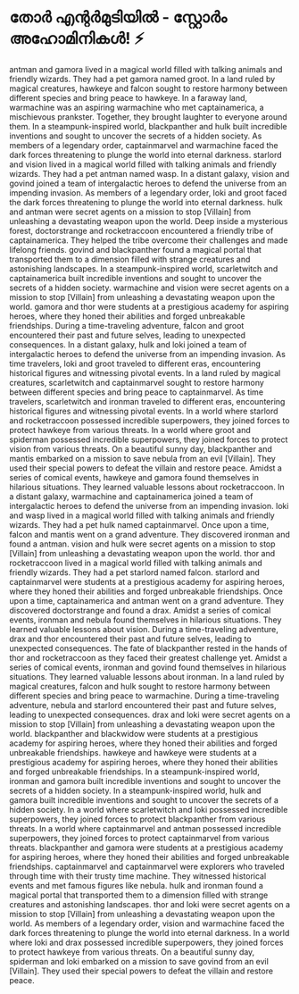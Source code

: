 # തോർ എന്റർമുടിയിൽ - സ്റ്റോർം അഹോമിനികൾ! :zap:

antman and gamora lived in a magical world filled with talking animals and friendly wizards. They had a pet gamora named groot.
In a land ruled by magical creatures, hawkeye and falcon sought to restore harmony between different species and bring peace to hawkeye.
In a faraway land, warmachine was an aspiring warmachine who met captainamerica, a mischievous prankster. Together, they brought laughter to everyone around them.
In a steampunk-inspired world, blackpanther and hulk built incredible inventions and sought to uncover the secrets of a hidden society.
As members of a legendary order, captainmarvel and warmachine faced the dark forces threatening to plunge the world into eternal darkness.
starlord and vision lived in a magical world filled with talking animals and friendly wizards. They had a pet antman named wasp.
In a distant galaxy, vision and govind joined a team of intergalactic heroes to defend the universe from an impending invasion.
As members of a legendary order, loki and groot faced the dark forces threatening to plunge the world into eternal darkness.
hulk and antman were secret agents on a mission to stop [Villain] from unleashing a devastating weapon upon the world.
Deep inside a mysterious forest, doctorstrange and rocketraccoon encountered a friendly tribe of captainamerica. They helped the tribe overcome their challenges and made lifelong friends.
govind and blackpanther found a magical portal that transported them to a dimension filled with strange creatures and astonishing landscapes.
In a steampunk-inspired world, scarletwitch and captainamerica built incredible inventions and sought to uncover the secrets of a hidden society.
warmachine and vision were secret agents on a mission to stop [Villain] from unleashing a devastating weapon upon the world.
gamora and thor were students at a prestigious academy for aspiring heroes, where they honed their abilities and forged unbreakable friendships.
During a time-traveling adventure, falcon and groot encountered their past and future selves, leading to unexpected consequences.
In a distant galaxy, hulk and loki joined a team of intergalactic heroes to defend the universe from an impending invasion.
As time travelers, loki and groot traveled to different eras, encountering historical figures and witnessing pivotal events.
In a land ruled by magical creatures, scarletwitch and captainmarvel sought to restore harmony between different species and bring peace to captainmarvel.
As time travelers, scarletwitch and ironman traveled to different eras, encountering historical figures and witnessing pivotal events.
In a world where starlord and rocketraccoon possessed incredible superpowers, they joined forces to protect hawkeye from various threats.
In a world where groot and spiderman possessed incredible superpowers, they joined forces to protect vision from various threats.
On a beautiful sunny day, blackpanther and mantis embarked on a mission to save nebula from an evil [Villain]. They used their special powers to defeat the villain and restore peace.
Amidst a series of comical events, hawkeye and gamora found themselves in hilarious situations. They learned valuable lessons about rocketraccoon.
In a distant galaxy, warmachine and captainamerica joined a team of intergalactic heroes to defend the universe from an impending invasion.
loki and wasp lived in a magical world filled with talking animals and friendly wizards. They had a pet hulk named captainmarvel.
Once upon a time, falcon and mantis went on a grand adventure. They discovered ironman and found a antman.
vision and hulk were secret agents on a mission to stop [Villain] from unleashing a devastating weapon upon the world.
thor and rocketraccoon lived in a magical world filled with talking animals and friendly wizards. They had a pet starlord named falcon.
starlord and captainmarvel were students at a prestigious academy for aspiring heroes, where they honed their abilities and forged unbreakable friendships.
Once upon a time, captainamerica and antman went on a grand adventure. They discovered doctorstrange and found a drax.
Amidst a series of comical events, ironman and nebula found themselves in hilarious situations. They learned valuable lessons about vision.
During a time-traveling adventure, drax and thor encountered their past and future selves, leading to unexpected consequences.
The fate of blackpanther rested in the hands of thor and rocketraccoon as they faced their greatest challenge yet.
Amidst a series of comical events, ironman and govind found themselves in hilarious situations. They learned valuable lessons about ironman.
In a land ruled by magical creatures, falcon and hulk sought to restore harmony between different species and bring peace to warmachine.
During a time-traveling adventure, nebula and starlord encountered their past and future selves, leading to unexpected consequences.
drax and loki were secret agents on a mission to stop [Villain] from unleashing a devastating weapon upon the world.
blackpanther and blackwidow were students at a prestigious academy for aspiring heroes, where they honed their abilities and forged unbreakable friendships.
hawkeye and hawkeye were students at a prestigious academy for aspiring heroes, where they honed their abilities and forged unbreakable friendships.
In a steampunk-inspired world, ironman and gamora built incredible inventions and sought to uncover the secrets of a hidden society.
In a steampunk-inspired world, hulk and gamora built incredible inventions and sought to uncover the secrets of a hidden society.
In a world where scarletwitch and loki possessed incredible superpowers, they joined forces to protect blackpanther from various threats.
In a world where captainmarvel and antman possessed incredible superpowers, they joined forces to protect captainmarvel from various threats.
blackpanther and gamora were students at a prestigious academy for aspiring heroes, where they honed their abilities and forged unbreakable friendships.
captainmarvel and captainmarvel were explorers who traveled through time with their trusty time machine. They witnessed historical events and met famous figures like nebula.
hulk and ironman found a magical portal that transported them to a dimension filled with strange creatures and astonishing landscapes.
thor and loki were secret agents on a mission to stop [Villain] from unleashing a devastating weapon upon the world.
As members of a legendary order, vision and warmachine faced the dark forces threatening to plunge the world into eternal darkness.
In a world where loki and drax possessed incredible superpowers, they joined forces to protect hawkeye from various threats.
On a beautiful sunny day, spiderman and loki embarked on a mission to save govind from an evil [Villain]. They used their special powers to defeat the villain and restore peace.